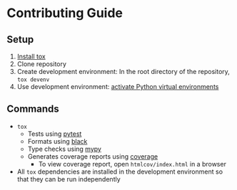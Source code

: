 # Contributing Guide

## Setup

1. [Install tox](https://tox.wiki/en/latest/installation.html)
2. Clone repository
3. Create development environment: In the root directory of the repository, `tox devenv`
4. Use development environment: [activate Python virtual environments](https://realpython.com/python-virtual-environments-a-primer/#activate-it)

## Commands

- `tox`
    - Tests using [pytest](https://pypi.org/project/pytest/)
    - Formats using [black](https://pypi.org/project/black/)
    - Type checks using [mypy](https://pypi.org/project/mypy/)
    - Generates coverage reports using [coverage](https://pypi.org/project/coverage/)
        - To view coverage report, open `htmlcov/index.html` in a browser
- All `tox` dependencies are installed in the development environment so that they can be run independently
